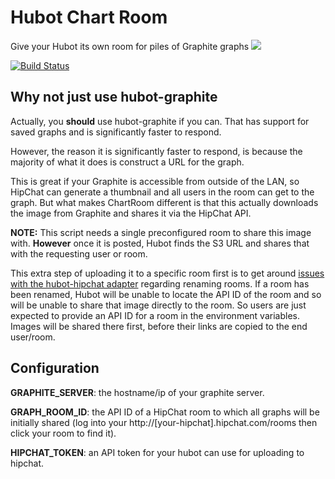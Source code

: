 # Hubot Chart Room

Give your Hubot its own room for piles of Graphite graphs
![](http://img526.imageshack.us/img526/9514/92526164.png)

[![Build Status](https://travis-ci.org/maclennann/hubot-chartroom.png)](https://travis-ci.org/maclennann/hubot-chartroom)

## Why not just use hubot-graphite

Actually, you **should** use hubot-graphite if you can. That has support for saved graphs and is significantly faster to respond.

However, the reason it is significantly faster to respond, is because the majority of what it does is construct a URL for the graph.

This is great if your Graphite is accessible from outside of the LAN, so HipChat can generate a thumbnail and all users in the room can get to the graph. But what makes ChartRoom different is that this actually downloads the image from Graphite and shares it via the HipChat API.

**NOTE:** This script needs a single preconfigured room to share this image with. **However** once it is posted, Hubot finds the S3 URL and shares that with the requesting user or room.

This extra step of uploading it to a specific room first is to get around [issues with the hubot-hipchat adapter](https://github.com/hipchat/hubot-hipchat/issues/196) regarding renaming rooms. If a room has been renamed, Hubot will be unable to locate the API ID of the room and so will be unable to share that image
directly to the room. So users are just expected to provide an API ID for a room in the environment variables. Images will be shared
there first, before their links are copied to the end user/room.

## Configuration

**GRAPHITE_SERVER**: the hostname/ip of your graphite server.

**GRAPH_ROOM_ID**: the API ID of a HipChat room to which all graphs will be initially shared (log into your http://[your-hipchat].hipchat.com/rooms then click your room to find it).

**HIPCHAT_TOKEN**: an API token for your hubot can use for uploading to hipchat.
